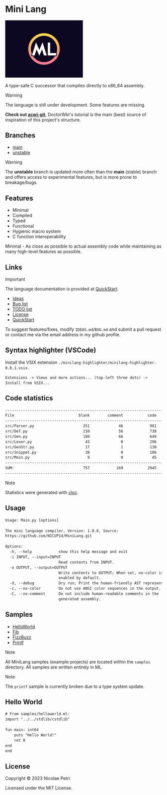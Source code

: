 # Mini Lang

<img src="Logo.png" width="250px"></img>

A type-safe C successor that compiles directly to x86_64 assembly.

> [!WARNING]
> The language is still under development.
Some features are missing.

**Check out [acwj-git](https://github.com/DoctorWkt/acwj.git)**, DoctorWkt's tutorial is the main (best) source of inspiration of this project's structure.

## Branches

* [main](https://github.com/NICUP14/MiniLang/tree/main)
* [unstable](https://github.com/NICUP14/MiniLang/tree/unstable)

> [!WARNING]
> The **unstable** branch is updated more often than the **main** (stable) branch and offers access to experimental features, but is more prone to breakage/bugs.

## Features

* Minimal
* Compiled
* Typed
* Functional
* Hygienic macro system
* C function interoperability

Minimal - As close as possible to actual assembly code while maintaining as many high-level features as possible.

## Links

> [!IMPORTANT]
> The language documentation is provided at [QuickStart](QUICKSTART.md).

* [Ideas](IDEAS.md)
* [Bug list](BUG.md)
* [TODO list](TODO.md)
* [License](LICENSE)
* [QuickStart](QUICKSTART.md)

To suggest features/fixes, modify `IDEAS.md`/`BUG.md` and submit a pull request or contact me via the email address in my github profile.

## Syntax highlighter (VSCode)

Install the VSIX extension `./minilang-highlighter/minilang-highlighter-0.0.1.vsix`.

`Extensions -> Views and more actions... (top-left three dots) -> Install from VSIX...`

## Code statistics

```txt
-------------------------------------------------------------------------------
File                             blank        comment           code
-------------------------------------------------------------------------------
src/Parser.py                      251             46            981
src/Def.py                         210             56            738
src/Gen.py                         189             66            649
src/Lexer.py                        43              0            296
src/GenStr.py                       17              1            130
src/Snippet.py                      38              0            106
src/Main.py                          9              0             45
-------------------------------------------------------------------------------
SUM:                               757            169           2945
-------------------------------------------------------------------------------
```

> [!NOTE]
> Statistics were generated with [cloc](https://github.com/AlDanial/cloc.git).
<!-- 
> Current statistics are out-of-date.
-->

## Usage

```txt
Usage: Main.py [options]

The mini language compiler, Version: 1.0.0, Source:
https://github.com/NICUP14/MiniLang.git

Options:
  -h, --help            show this help message and exit
  -i INPUT, --input=INPUT
                        Read contents from INPUT.
  -o OUTPUT, --output=OUTPUT
                        Write contents to OUTPUT; When set, no-color is
                        enabled by default.
  -d, --debug           Dry run; Print the human-friendly AST representation.
  -c, --no-color        Do not use ANSI color sequences in the output.
  -C, --no-comment      Do not include human-readable comments in the
                        generated assembly.
```

## Samples

* [HelloWorld](https://github.com/NICUP14/MiniLang/tree/main/samples/helloworld)
* [Fib](https://github.com/NICUP14/MiniLang/tree/main/samples/fib)
* [FizzBuzz](https://github.com/NICUP14/MiniLang/tree/main/samples/fizzbuzz)
* [Printf](https://github.com/NICUP14/MiniLang/tree/main/samples/printf)

> [!NOTE]
> All MiniLang samples (example projects) are located within the `samples` directory. All samples are written entirely in ML.

> [!NOTE]
> The `printf` sample is currently broken due to a type system update.

## Hello World

```txt
# From samples/helloworld.ml:
import "../../stdlib/cstdlib"

fun main: int64
    puts "Hello World!"
    ret 0
end
end
```

## License

Copyright © 2023 Nicolae Petri

Licensed under the MIT License.
